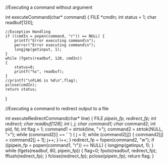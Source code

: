 //Executing a command without argument 

int executeCommand(char* command) {
	FILE *cmdIn;
	int status = 1;
	char readbuf[120];
	
	//Exception Handling
	if ((cmdIn = popen(command, "r")) == NULL) {
		printf("Error executing command\n");
		perror("Error executing command\n");
		longjmp(getinput, 1);
	}
	while (fgets(readbuf, 120, cmdIn))
	{
		status=0;
		printf("%s", readbuf);
	}
	//printf("\nFLAG is %d\n",flag);
	pclose(cmdIn);
	return status;
}



//Executing a command to redirect output to a file

int executeRedirectCommand(char* line) {
	FILE *pipein_fp, *redirect_fp;
	int redirect;
	char readbuf[128];
	int i, j;
	char* command1;
	char* command2;
	int pid, fd;
	int flag = 1;
	command1 = strtok(line, ">");
	command2 = strtok(NULL, ">");
	while (command2[i] == ' ') {
		j = 0;
		while (command2[j]) {
			command2[j] = command2[j + 1];
			j++;
		}
		i++;
	}
	redirect_fp = fopen(command2, "w");
	if ((pipein_fp = popen(command1, "r")) == NULL) {
		longjmp(getinput, 1);
		}
	while (fgets(readbuf, 80, pipein_fp)) {
	flag=0;
		fputs(readbuf, redirect_fp);
		fflush(redirect_fp);
	}
	fclose(redirect_fp);
	pclose(pipein_fp);
	return flag;
}

